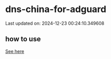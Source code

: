 # dns-china-for-adguard

Last updated on: 2024-12-23 00:24:10.349608

## how to use

[See here](https://github.com/AdguardTeam/AdGuardHome/wiki/Configuration#upstreams-from-file)
